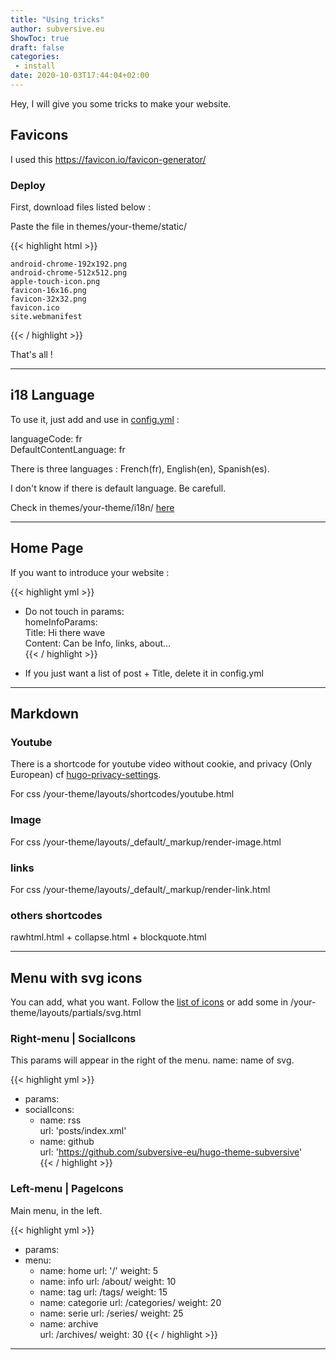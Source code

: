 ```yaml
---
title: "Using tricks"
author: subversive.eu
ShowToc: true
draft: false
categories:
 - install
date: 2020-10-03T17:44:04+02:00
---
```


Hey, I will give you some tricks to make your website. 
<!--more-->

## Favicons 

I used this <https://favicon.io/favicon-generator/>

### Deploy

First, download files listed below :

Paste the file in themes/your-theme/static/  

{{< highlight html >}}

    android-chrome-192x192.png
    android-chrome-512x512.png
    apple-touch-icon.png
    favicon-16x16.png
    favicon-32x32.png
    favicon.ico
    site.webmanifest

{{< / highlight >}}

That's all !

---

## i18 Language

To use it, just add and use in [config.yml](https://github.com/subversive-eu/hugo-subversive/blob/exampleSite/config.yml) :

languageCode: fr  
DefaultContentLanguage: fr

There is three languages : French(fr), English(en), Spanish(es). 

I don't know if there is default language. Be carefull.

Check in themes/your-theme/i18n/ [here](https://github.com/subversive-eu/hugo-subversive/tree/main/i18n)

____

## Home Page

If you want to introduce your website :  

{{< highlight yml >}}
* Do not touch in params:  
  homeInfoParams:  
      Title: Hi there wave  
      Content: Can be Info, links, about...  
{{< / highlight >}}

* If you just want a list of post + Title, delete it in config.yml  

***

## Markdown

### Youtube

There is a shortcode for youtube video without cookie, and privacy (Only European) cf [hugo-privacy-settings](https://gohugo.io/about/hugo-and-gdpr/#all-privacy-settings).

For css /your-theme/layouts/shortcodes/youtube.html

### Image 

For css /your-theme/layouts/_default/_markup/render-image.html

### links

For css /your-theme/layouts/_default/_markup/render-link.html

### others shortcodes

rawhtml.html + collapse.html + blockquote.html

---

## Menu with svg icons

You can add, what you want.
Follow the [list of icons]() or add some in /your-theme/layouts/partials/svg.html

### Right-menu | SocialIcons

This params will appear in the right of the menu.
name: name of svg.  

{{< highlight yml >}}
* params:  
 * socialIcons:  
    - name: rss  
      url: 'posts/index.xml'  
    - name: github  
      url: 'https://github.com/subversive-eu/hugo-theme-subversive'  
{{< / highlight >}}

### Left-menu | PageIcons

Main menu, in the left.  

{{< highlight yml >}}
* params:
 * menu:
    - name: home
      url: '/'
      weight: 5
    - name: info
      url: /about/
      weight: 10
    - name: tag
      url: /tags/
     weight: 15
    - name: categorie
      url: /categories/
      weight: 20
    - name: serie
      url: /series/
      weight: 25
    - name: archive   
      url: /archives/
      weight: 30
{{< / highlight >}}

---